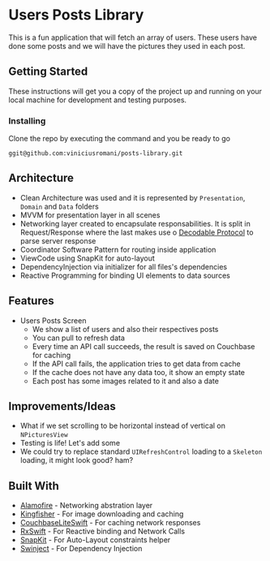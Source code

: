 # Users Posts Library

This is a fun application that will fetch an array of users. These users have done some posts and we will have the pictures they used in each post.

## Getting Started

These instructions will get you a copy of the project up and running on your local machine for development and testing purposes.

### Installing

Clone the repo by executing the command and you be ready to go

```
ggit@github.com:viniciusromani/posts-library.git
```

## Architecture

* Clean Architecture was used and it is represented by `Presentation`, `Domain` and `Data` folders
* MVVM for presentation layer in all scenes
* Networking layer created to encapsulate responsabilities. It is split in Request/Response where the last makes use o [Decodable Protocol](https://developer.apple.com/documentation/swift/decodable) to parse server response
* Coordinator Software Pattern for routing inside application
* ViewCode using SnapKit for auto-layout
* DependencyInjection via initializer for all files's dependencies
* Reactive Programming for binding UI elements to data sources

## Features

* Users Posts Screen
	* We show a list of users and also their respectives posts
	* You can pull to refresh data
	* Every time an API call succeeds, the result is saved on Couchbase for caching
	* If the API call fails, the application tries to get data from cache
	* If the cache does not have any data too, it show an empty state
	* Each post has some images related to it and also a date

## Improvements/Ideas

* What if we set scrolling to be horizontal instead of vertical on  `NPicturesView`
* Testing is life! Let's add some
* We could try to replace standard `UIRefreshControl` loading to a `Skeleton` loading, it might look good? ham?

## Built With

* [Alamofire](https://github.com/Alamofire/Alamofire) - Networking abstration layer
* [Kingfisher](https://github.com/onevcat/Kingfisher) - For image downloading and caching
* [CouchbaseLiteSwift](https://github.com/couchbase/couchbase-lite-ios) - For caching network responses
* [RxSwift](https://github.com/ReactiveX/RxSwift) - For Reactive binding and Network Calls
* [SnapKit](https://github.com/SnapKit/SnapKit) - For Auto-Layout constraints helper
* [Swinject](https://github.com/Swinject/Swinject) - For Dependency Injection
